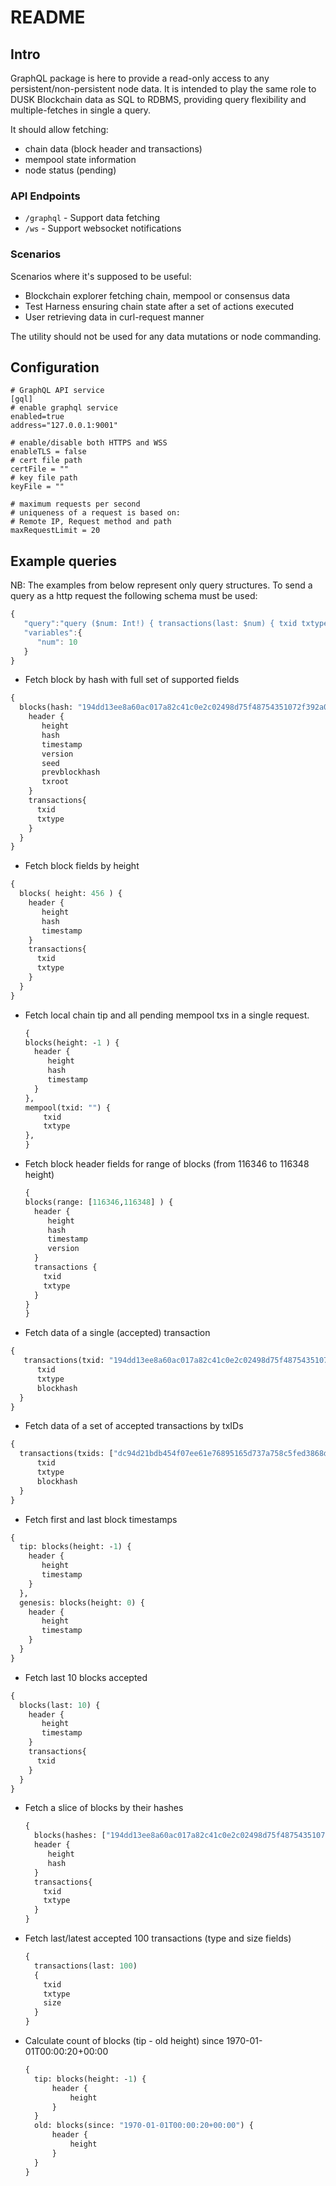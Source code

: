 # README

## Intro

GraphQL package is here to provide a read-only access to any persistent/non-persistent node data. It is intended to play the same role to DUSK Blockchain data as SQL to RDBMS, providing query flexibility and multiple-fetches in single a query.

 It should allow fetching:

* chain data \(block header and transactions\)
* mempool state information
* node status \(pending\)

### API Endpoints

* `/graphql` - Support data fetching
* `/ws` - Support websocket notifications

### Scenarios

Scenarios where it's supposed to be useful:

* Blockchain explorer fetching chain, mempool or consensus data
* Test Harness ensuring chain state after a set of actions executed
* User retrieving data in curl-request manner

The utility should not be used for any data mutations or node commanding.

## Configuration

```text
# GraphQL API service
[gql]
# enable graphql service
enabled=true
address="127.0.0.1:9001"

# enable/disable both HTTPS and WSS
enableTLS = false
# cert file path
certFile = ""
# key file path
keyFile = ""

# maximum requests per second 
# uniqueness of a request is based on: 
# Remote IP, Request method and path
maxRequestLimit = 20
```

## Example queries  

NB: The examples from below represent only query structures. To send a query as a http request the following schema must be used:

```javascript
{  
   "query":"query ($num: Int!) { transactions(last: $num) { txid txtype }}",
   "variables":{  
      "num": 10
   }
}
```

* Fetch block by hash with full set of supported fields

```graphql
{
  blocks(hash: "194dd13ee8a60ac017a82c41c0e2c02498d75f48754351072f392a085d469620" ) {
    header {
       height
       hash
       timestamp
       version
       seed
       prevblockhash
       txroot
    }
    transactions{
      txid
      txtype
    }
  }
}
```

* Fetch block fields by height

```graphql
{
  blocks( height: 456 ) {
    header {
       height
       hash
       timestamp
    }
    transactions{
      txid
      txtype
    }
  }
}
```

* Fetch local chain tip and all pending mempool txs in a single request.

  ```graphql
  {
  blocks(height: -1 ) {
    header {
       height
       hash
       timestamp
    }
  },
  mempool(txid: "") {
      txid
      txtype
  },
  }
  ```

* Fetch block header fields for range of blocks \(from 116346 to 116348 height\)

  ```graphql
  {
  blocks(range: [116346,116348] ) {
    header {
       height
       hash
       timestamp
       version
    }
    transactions {
      txid
      txtype
    }
  }
  }
  ```

* Fetch data of a single \(accepted\) transaction

```graphql
{
   transactions(txid: "194dd13ee8a60ac017a82c41c0e2c02498d75f48754351072f392a085d469620") {
      txid
      txtype
      blockhash
  }
}
```

* Fetch data of a set of accepted transactions by txIDs

```graphql
{
  transactions(txids: ["dc94d21bdb454f07ee61e76895165d737a758c5fed3868d58c189a7436de64f7","5ae5e43d2b9ffc3ef8d6f292a65dc2f1bbf287c71d5c264e375be1ee17011ecc"]) {
      txid
      txtype
      blockhash
  }
}
```

* Fetch first and last block timestamps

```graphql
{
  tip: blocks(height: -1) {
    header {
       height
       timestamp 
    }
  },
  genesis: blocks(height: 0) {
    header {
       height
       timestamp 
    }
  }
}
```

* Fetch last 10 blocks accepted

```graphql
{
  blocks(last: 10) {
    header {
       height
       timestamp 
    }
    transactions{
      txid
    }
  }
}
```

* Fetch a slice of blocks by their hashes

  ```graphql
  {
    blocks(hashes: ["194dd13ee8a60ac017a82c41c0e2c02498d75f48754351072f392a085d469620","ba87ceec9f31ccfccabc9d2be9f753666e0ed559744f59d3f4bd2afd320f7b03"]) {
    header {
       height
       hash
    }
    transactions{
      txid
      txtype
    }
  }
  ```

* Fetch last/latest accepted 100 transactions \(type and size fields\)

  ```graphql
  { 
    transactions(last: 100) 
    { 
      txid
      txtype
      size
    }
  }
  ```

* Calculate count of blocks \(tip - old height\) since 1970-01-01T00:00:20+00:00

  ```graphql
  {
    tip: blocks(height: -1) {
        header {
            height
        }
    }
    old: blocks(since: "1970-01-01T00:00:20+00:00") {
        header {
            height
        }
    }
  }
  ```

